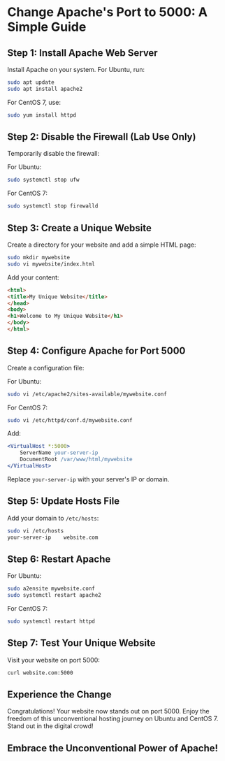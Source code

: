 # **Change Apache's Port to 5000: A Simple Guide**

## **Step 1: Install Apache Web Server**

Install Apache on your system. For Ubuntu, run:

```bash
sudo apt update
sudo apt install apache2
```

For CentOS 7, use:

```bash
sudo yum install httpd
```

## **Step 2: Disable the Firewall (Lab Use Only)**

Temporarily disable the firewall:

For Ubuntu:

```bash
sudo systemctl stop ufw
```

For CentOS 7:

```bash
sudo systemctl stop firewalld
```

## **Step 3: Create a Unique Website**

Create a directory for your website and add a simple HTML page:

```bash
sudo mkdir mywebsite
sudo vi mywebsite/index.html
```

Add your content:

```html
<html>
<title>My Unique Website</title>
</head>
<body>
<h1>Welcome to My Unique Website</h1>
</body>
</html>
```

## **Step 4: Configure Apache for Port 5000**

Create a configuration file:

For Ubuntu:

```bash
sudo vi /etc/apache2/sites-available/mywebsite.conf
```

For CentOS 7:

```bash
sudo vi /etc/httpd/conf.d/mywebsite.conf
```

Add:

```apache
<VirtualHost *:5000>
	ServerName your-server-ip
	DocumentRoot /var/www/html/mywebsite
</VirtualHost>
```

Replace `your-server-ip` with your server's IP or domain.

## **Step 5: Update Hosts File**

Add your domain to `/etc/hosts`:

```bash
sudo vi /etc/hosts
your-server-ip    website.com
```

## **Step 6: Restart Apache**

For Ubuntu:

```bash
sudo a2ensite mywebsite.conf
sudo systemctl restart apache2
```

For CentOS 7:

```bash
sudo systemctl restart httpd
```

## **Step 7: Test Your Unique Website**

Visit your website on port 5000:

```bash
curl website.com:5000
```

## **Experience the Change**

Congratulations! Your website now stands out on port 5000. Enjoy the freedom of this unconventional hosting journey on Ubuntu and CentOS 7. Stand out in the digital crowd!

## **Embrace the Unconventional Power of Apache!**

